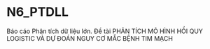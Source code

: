 # N6_PTDLL
Báo cáo Phân tích dữ liệu lớn. Đề tài PHÂN TÍCH MÔ HÌNH HỒI QUY LOGISTIC VÀ DỰ ĐOÁN NGUY CƠ MẮC BỆNH TIM MẠCH
